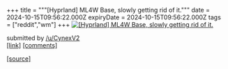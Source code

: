 +++
title = """[Hyprland] ML4W Base, slowly getting rid of it."""
date = 2024-10-15T09:56:22.000Z
expiryDate = 2024-10-15T09:56:22.000Z
tags = ["reddit","wm"]
+++
[![[Hyprland] ML4W Base, slowly getting rid of it.](https://preview.redd.it/apougbnc7wud1.png?width=640&crop=smart&auto=webp&s=4d4b414ce09c038f22d27d9a30ca0f3a59e38e9f "[Hyprland] ML4W Base, slowly getting rid of it.")](https://www.reddit.com/r/unixporn/comments/1g44177/hyprland_ml4w_base_slowly_getting_rid_of_it/)

submitted by [/u/CynexV2](https://www.reddit.com/user/CynexV2)  
[\[link\]](https://i.redd.it/apougbnc7wud1.png) [\[comments\]](https://www.reddit.com/r/unixporn/comments/1g44177/hyprland_ml4w_base_slowly_getting_rid_of_it/)

[[source]](https://www.reddit.com/r/unixporn/comments/1g44177/hyprland_ml4w_base_slowly_getting_rid_of_it/)

